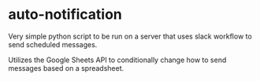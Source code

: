 # auto-notification

Very simple python script to be run on a server that uses slack workflow to send scheduled messages.

Utilizes the Google Sheets API to conditionally change how to send messages based on a spreadsheet.
